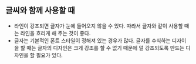 ## 글씨와 함께 사용할 때
- 라인이 강조되면 글자가 눈에 들어오지 않을 수 있다. 따라서 글자와 같이 사용할 때는 라인을 흐리게 해 주는 것이 좋다.
- 글자는 기본적인 폰트 스타일이 정해져 있는 경우가 많다. 글자를 수식하는 디자이을 할 때는 글자의 디자인은 크게 강조를 할 수 없기 때문에 덜 강조되도록 만드는 디자인을 할 필요가 있다.
